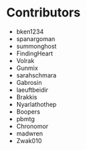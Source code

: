 # Contributors
- bken1234
- spanargoman
- summonghost
- FindingHeart
- Volrak
- Gunmix
- sarahschmara
- Gabrosin
- laeuftbeidir
- Brakkis
- Nyarlathothep
- Boopers
- pbmtg
- Chronomor
- madwren
- Zwak010